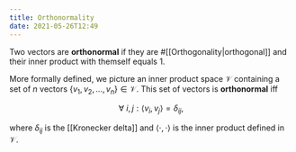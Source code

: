 ```yaml
---
title: Orthonormality
date: 2021-05-26T12:49
---
```


Two vectors are **orthonormal** if they are #[[Orthogonality|orthogonal]] and their inner product with themself equals $1$.

More formally defined, we picture an inner product space $\mathcal V$ containing a set of $n$ vectors $\{v_1, v_2, ..., v_n\} \in \mathcal V$. This set of vectors is **orthonormal** iff

$$ \forall\ i,j:\langle v_i, v_j\rangle = \delta_{ij}, $$

where $\delta_{ij}$ is the [[Kronecker delta]] and $\langle \cdot,\cdot\rangle$ is the inner product defined in $\mathcal V$.
